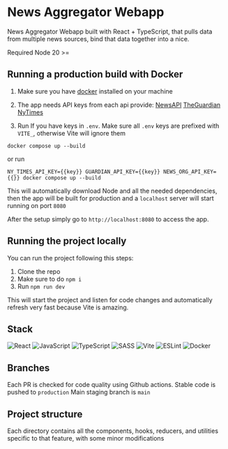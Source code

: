 # News Aggregator Webapp

News Aggregator Webapp built with React + TypeScript, that pulls data from
multiple news sources, bind that data together into a nice.

Required Node 20 >=

## Running a production build with Docker

1. Make sure you have [docker](https://docs.docker.com/) installed on your machine
2. The app needs API keys
   from each api provide:
   [NewsAPI](https://newsapi.org/docs)
   [TheGuardian](https://open-platform.theguardian.com/documentation/)
   [NyTimes](https://developer.nytimes.com/docs/articlesearch-product/1/routes/articlesearch.json/get)

3. Run
   If you have keys in `.env`.
   Make sure all `.env` keys are prefixed with `VITE_`, otherwise Vite will
   ignore them

```shell
docker compose up --build
```

or run

```shell
NY_TIMES_API_KEY={{key}} GUARDIAN_API_KEY={{key}} NEWS_ORG_API_KEY={{}} docker compose up --build
```

This will automatically download Node and all the needed dependencies,
then the app will be built for production and a `localhost` server will start
running on port `8080`

After the setup simply go to `http://localhost:8080` to access the app.

## Running the project locally

You can run the project following this steps:

1. Clone the repo
2. Make sure to do `npm i`
3. Run `npm run dev`

This will start the project and listen for code changes and automatically
refresh very fast because Vite is amazing.

## Stack

![React](https://img.shields.io/badge/react-%2320232a.svg?style=for-the-badge&logo=react&logoColor=%2361DAFB)
![JavaScript](https://img.shields.io/badge/javascript-%23323330.svg?style=for-the-badge&logo=javascript&logoColor=%23F7DF1E)
![TypeScript](https://img.shields.io/badge/typescript-%23007ACC.svg?style=for-the-badge&logo=typescript&logoColor=white)
![SASS](https://img.shields.io/badge/SASS-hotpink.svg?style=for-the-badge&logo=SASS&logoColor=white)
![Vite](https://img.shields.io/badge/vite-%23646CFF.svg?style=for-the-badge&logo=vite&logoColor=white)
![ESLint](https://img.shields.io/badge/ESLint-4B3263?style=for-the-badge&logo=eslint&logoColor=white)
![Docker](https://img.shields.io/badge/Docker-4B3263?style=for-the-badge&logo=docker&logoColor=white)

## Branches

Each PR is checked for code quality using Github actions.
Stable code is pushed to `production`
Main staging branch is `main`

## Project structure

Each directory contains all the components, hooks, reducers, and utilities
specific to that feature, with some minor modifications
